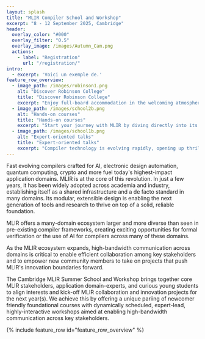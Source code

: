 ```yaml
---
layout: splash
title: "MLIR Compiler School and Workshop"
excerpt: "8 - 12 September 2025, Cambridge"
header:
  overlay_color: "#000"
  overlay_filter: "0.5"
  overlay_image: /images/Autumn_Cam.png
  actions:
    - label: "Registration"
      url: "/registration/"
intro:
  - excerpt: 'Voici un exemple de.'
feature_row_overview:
  - image_path: /images/robinson1.png
    alt: "Discover Robinson College"
    title: "Discover Robinson College"
    excerpt: "Enjoy full-board accommodation in the welcoming atmosphere of Robinson College—ideally located between the historic city center and the Computer Science Department. With its stunning autumn gardens, peaceful setting and fully-equiped conference building, **it’s the perfect place to focus, connect, and learn**."
  - image_path: /images/school2b.png
    alt: "Hands-on courses"
    title: "Hands-on courses"
    excerpt: "Start your journey with MLIR by diving directly into its core concepts and infrastructure. Our introductory course will guide you through the fundamentals of SSA, operator lowering, and dialect definition. By the end, **these essential building blocks will no longer be mysteries**—they’ll be tools you’re ready to use with confidence."
  - image_path: /images/school1b.png
    alt: "Expert-oriented talks"
    title: "Expert-oriented talks"
    excerpt: "Compiler technology is evolving rapidly, opening up thrilling frontiers—from **scheduling languages** and **formal methods** to **hardware verification** and **cutting-edge backend development**. Our lineup of invited talks brings together leading experts from academia and industry. Gain insights into the latest research and real-world applications!"
---
```



Fast evolving compilers crafted for AI, electronic design automation, quantum computing, crypto and more fuel today's highest-impact application domains.
MLIR is at the core of this revolution.
In just a few years, it has been widely adopted across academia and industry, establishing itself as a shared infrastructure and a de facto standard in many domains. Its modular, extensible design is enabling the next generation of tools and research to thrive on top of a solid, reliable foundation.

MLIR offers a many-domain ecosystem larger and more diverse than seen in pre-existing compiler frameworks, creating exciting opportunities for formal verification or the use of AI for compilers across many of these domains.

As the MLIR ecosystem expands, high-bandwidth communication across domains is critical to enable efficient collaboration among key stakeholders and to empower new community members to take on projects that push MLIR's innovation boundaries forward.

The Cambridge MLIR Summer School and Workshop brings together core MLIR stakeholders, application domain-experts, and curious young students to align interests and kick-off MLIR collaboration and innovation projects for the next year(s). We achieve this by offering a unique pariing of newcomer friendly foundational courses with dynamically scheduled, expert-lead, highly-interactive workshops aimed at enabling high-bandwidth
communication across key stakeholders.

{% include feature_row id="feature_row_overview" %}

